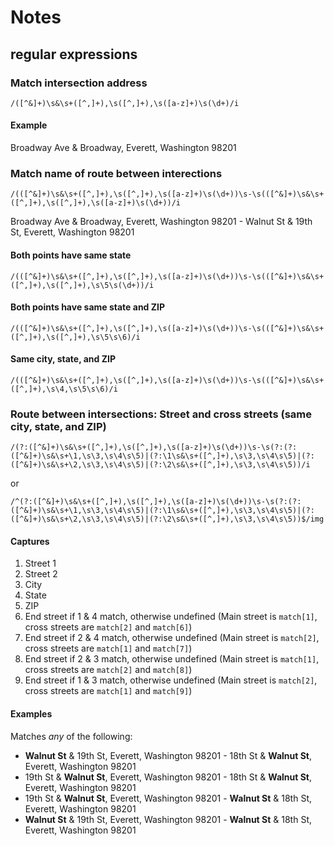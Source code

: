 ﻿Notes
=====

## regular expressions ##

### Match intersection address ###
	/([^&]+)\s&\s+([^,]+),\s([^,]+),\s([a-z]+)\s(\d+)/i


#### Example ####
Broadway Ave & Broadway, Everett, Washington 98201

### Match name of route between interections ###
	/(([^&]+)\s&\s+([^,]+),\s([^,]+),\s([a-z]+)\s(\d+))\s-\s(([^&]+)\s&\s+([^,]+),\s([^,]+),\s([a-z]+)\s(\d+))/i

Broadway Ave & Broadway, Everett, Washington 98201 - Walnut St & 19th St, Everett, Washington 98201

#### Both points have same state ###

	/(([^&]+)\s&\s+([^,]+),\s([^,]+),\s([a-z]+)\s(\d+))\s-\s(([^&]+)\s&\s+([^,]+),\s([^,]+),\s\5\s(\d+))/i

#### Both points have same state and ZIP ####
	/(([^&]+)\s&\s+([^,]+),\s([^,]+),\s([a-z]+)\s(\d+))\s-\s(([^&]+)\s&\s+([^,]+),\s([^,]+),\s\5\s\6)/i

#### Same city, state, and ZIP ####

	/(([^&]+)\s&\s+([^,]+),\s([^,]+),\s([a-z]+)\s(\d+))\s-\s(([^&]+)\s&\s+([^,]+),\s\4,\s\5\s\6)/i

### Route between intersections: Street and cross streets (same city, state, and ZIP) ###

	/(?:([^&]+)\s&\s+([^,]+),\s([^,]+),\s([a-z]+)\s(\d+))\s-\s(?:(?:([^&]+)\s&\s+\1,\s\3,\s\4\s\5)|(?:\1\s&\s+([^,]+),\s\3,\s\4\s\5)|(?:([^&]+)\s&\s+\2,\s\3,\s\4\s\5)|(?:\2\s&\s+([^,]+),\s\3,\s\4\s\5))/i

or

	/^(?:([^&]+)\s&\s+([^,]+),\s([^,]+),\s([a-z]+)\s(\d+))\s-\s(?:(?:([^&]+)\s&\s+\1,\s\3,\s\4\s\5)|(?:\1\s&\s+([^,]+),\s\3,\s\4\s\5)|(?:([^&]+)\s&\s+\2,\s\3,\s\4\s\5)|(?:\2\s&\s+([^,]+),\s\3,\s\4\s\5))$/img

#### Captures ####

1. Street 1
2. Street 2
3. City
4. State
5. ZIP
6. End street if 1 & 4 match, otherwise undefined (Main street is `match[1]`, cross streets are `match[2]` and `match[6]`)
7. End street if 2 & 4 match, otherwise undefined (Main street is `match[2]`, cross streets are `match[1]` and `match[7]`)
8. End street if 2 & 3 match, otherwise undefined (Main street is `match[1]`, cross streets are `match[2]` and `match[8]`)
9. End street if 1 & 3 match, otherwise undefined (Main street is `match[2]`, cross streets are `match[1]` and `match[9]`)

#### Examples ####
Matches *any* of the following:

* **Walnut St** & 19th St, Everett, Washington 98201 - 18th St & **Walnut St**, Everett, Washington 98201
* 19th St & **Walnut St**, Everett, Washington 98201 - 18th St & **Walnut St**, Everett, Washington 98201
* 19th St & **Walnut St**, Everett, Washington 98201 - **Walnut St** & 18th St, Everett, Washington 98201
* **Walnut St** & 19th St, Everett, Washington 98201 - **Walnut St** & 18th St, Everett, Washington 98201